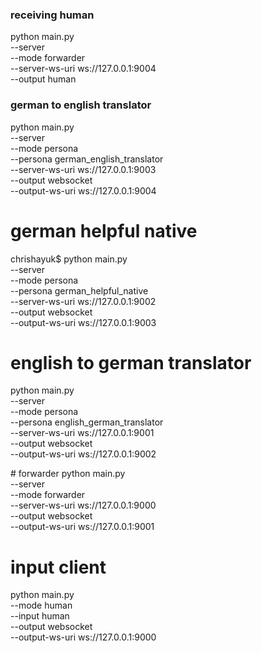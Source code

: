 ### receiving human
python main.py \
    --server \
    --mode forwarder \
    --server-ws-uri ws://127.0.0.1:9004 \
    --output human

### german to english translator
python main.py \
    --server \
    --mode persona \
    --persona german_english_translator \
    --server-ws-uri ws://127.0.0.1:9003 \
    --output websocket \
    --output-ws-uri ws://127.0.0.1:9004

# german helpful native
chrishayuk$ python main.py \
    --server \
    --mode persona \
    --persona german_helpful_native \
    --server-ws-uri ws://127.0.0.1:9002 \
    --output websocket \
    --output-ws-uri ws://127.0.0.1:9003

# english to german translator
python main.py \
    --server \
    --mode persona \
    --persona english_german_translator \
    --server-ws-uri ws://127.0.0.1:9001 \
    --output websocket \
    --output-ws-uri ws://127.0.0.1:9002

# forwarder
python main.py \
    --server \
    --mode forwarder \
    --server-ws-uri ws://127.0.0.1:9000 \
    --output websocket \
    --output-ws-uri ws://127.0.0.1:9001

# input client
python main.py \
    --mode human \
    --input human \
    --output websocket \
    --output-ws-uri ws://127.0.0.1:9000